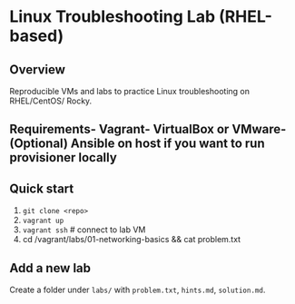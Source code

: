  # Linux Troubleshooting Lab (RHEL-based)
 ## Overview
 Reproducible VMs and labs to practice Linux troubleshooting on RHEL/CentOS/
 Rocky.
 ## Requirements- Vagrant- VirtualBox or VMware- (Optional) Ansible on host if you want to run provisioner locally
 ## Quick start
 1. `git clone <repo>`
 2. `vagrant up`
 3. `vagrant ssh` # connect to lab VM
 4. cd /vagrant/labs/01-networking-basics && cat problem.txt
 ## Add a new lab
 Create a folder under `labs/` with `problem.txt`, `hints.md`, `solution.md`.
